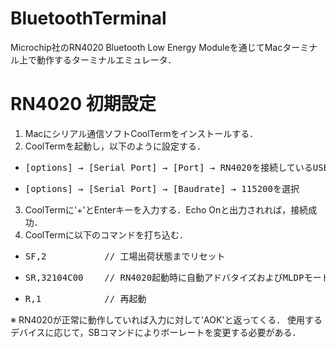 # BluetoothTerminal
Microchip社のRN4020 Bluetooth Low Energy Moduleを通じてMacターミナル上で動作するターミナルエミュレータ．

# RN4020 初期設定
1. Macにシリアル通信ソフトCoolTermをインストールする．
2. CoolTermを起動し，以下のように設定する．
  - <pre>[options] → [Serial Port] → [Port] → RN4020を接続しているUSB Serialポートを選択</pre>
  - <pre>[options] → [Serial Port] → [Baudrate] → 115200を選択</pre>
3. CoolTermに'+'とEnterキーを入力する．Echo Onと出力されれば，接続成功．
4. CoolTermに以下のコマンドを打ち込む．
  - <pre>SF,2           // 工場出荷状態までリセット
  - <pre>SR,32104C00    // RN4020起動時に自動アドバタイズおよびMLDPモードとして動作するように設定</pre>
  - <pre>R,1            // 再起動</pre>  
  ※ RN4020が正常に動作していれば入力に対して'AOK'と返ってくる．
    使用するデバイスに応じて，SBコマンドによりボーレートを変更する必要がある．
 
